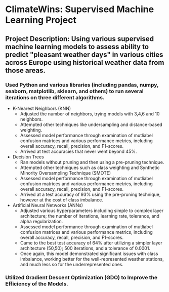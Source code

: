 # ClimateWins: Supervised Machine Learning Project
## Project Description: Using various supervised machine learning models to assess ability to predict "pleasant weather days" in various cities across Europe using historical weather data from those areas.
### Used Python and various libraries (including pandas, numpy, seaborn, matplotlib, sklearn, and others) to run several iterations on three different algorithms.
- K-Nearest Neighbors (KNN)
  - Adjusted the number of neighbors, trying models with 3,4,6 and 10 neighbors.
  - Attempted other techniques like undersampling and distance-based weighting.
  - Assessed model performance through examination of mutliabel confusion matrices and various performance metrics, including overall accuracy, recall, precision, and F1-scores.
  - Arrived at test accuracies that never went beyond 45%. 
- Decision Trees
  - Ran models without pruning and then using a pre-pruning technique.
  - Attempted other techniques such as class weighting and Synthetic Minority Oversampling Technique (SMOTE)
  - Assessed model performance through examination of mutliabel confusion matrices and various performance metrics, including overall accuracy, recall, precision, and F1-scores.
  - Arrived at a test accuracy of 93% using the pre-pruning technique, however at the cost of class imbalance. 
- Artificial Neural Networks (ANNs)
  - Adjusted various hyperparameters including simple to complex layer architecture; the number of iterations, learning rate, tolerance, and alpha regularization.
  - Assessed model performance through examination of mutliabel confusion matrices and various performance metrics, including overall accuracy, recall, precision, and F1-scores.
  - Came to the best test accuracy of 64% after utilizing a simpler layer architecture (50,50); 500 iterations, and a tolerance of 0.0001.
  - Once again, this model demonstrated significant issues with class imbalance, working better for the well-represented weather stations, and much less so for the underrepresented ones.
### Utilized Gradient Descent Optimization (GDO) to Improve the Efficiency of the Models. 
